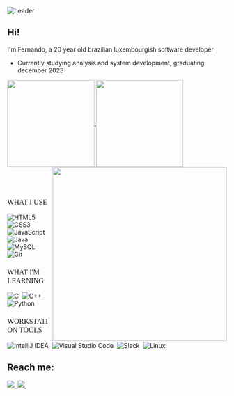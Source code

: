 ![header](https://capsule-render.vercel.app/api?type=waving&color=gradient&height=150&text=%20FERNANDO%20PORTO%20&theme=synthwave&reversal=true&fontAlignY=35)

## Hi!

I'm Fernando, a 20 year old brazilian luxembourgish software developer
 - Currently studying analysis and system development, graduating december 2023

<link rel="stylesheet" href="./fontImport.css">


<a href="https://github.com/anuraghazra/github-readme-stats">
    <img src="https://github-readme-stats.vercel.app/api?username=feportoa&show_icons=true&theme=synthwave&card_width=320" height=200 align="center">
</a>
<a href="https://github.com/anuraghazra/github-readme-stats">
    <img src="https://github-readme-stats.vercel.app/api/top-langs/?username=anuraghazra&layout=compact&langs_count=4&card_width=280" height=200 align="center">
</a>

<img src="https://raw.githubusercontent.com/MicaelliMedeiros/micaellimedeiros/master/image/computer-illustration.png" min-width="400px" max-width="400px" width="400px" align="right">

<br><br>

<h3 style="font-family: Gotham; font-weight: 500;"> WHAT I USE </h2>

![HTML5](https://img.shields.io/badge/html5-%23E34F26.svg?style=for-the-badge&logo=html5&logoColor=white)&nbsp;
![CSS3](https://img.shields.io/badge/css3-%231572B6.svg?style=for-the-badge&logo=css3&logoColor=white)&nbsp;
![JavaScript](https://img.shields.io/badge/javascript-%23323330.svg?style=for-the-badge&logo=javascript&logoColor=%23F7DF1E)&nbsp;
![Java](https://img.shields.io/badge/java-%23ED8B00.svg?style=for-the-badge&logo=openjdk&logoColor=white)&nbsp;
![MySQL](https://img.shields.io/badge/mysql-%2300f.svg?style=for-the-badge&logo=mysql&logoColor=white)&nbsp;
![Git](https://img.shields.io/badge/git-%23F05033.svg?style=for-the-badge&logo=git&logoColor=white)&nbsp;

<h3 style="font-family: Gotham; font-weight: 500;"> WHAT I'M LEARNING </h2>

![C](https://img.shields.io/badge/C-00599C?style=for-the-badge&logo=c&logoColor=white)&nbsp;
![C++](https://img.shields.io/badge/C%2B%2B-00599C?style=for-the-badge&logo=c%2B%2B&logoColor=white)&nbsp;
![Python](https://img.shields.io/badge/Python-FFD43B?style=for-the-badge&logo=python&logoColor=blue)&nbsp;

<h3 style="font-family: Gotham; font-weight: 500;"> WORKSTATION TOOLS </h2>

![IntelliJ IDEA](https://img.shields.io/badge/IntelliJIDEA-000000.svg?style=for-the-badge&logo=intellij-idea&logoColor=white)&nbsp;
![Visual Studio Code](https://img.shields.io/badge/Visual%20Studio%20Code-0078d7.svg?style=for-the-badge&logo=visual-studio-code&logoColor=white)&nbsp;
![Slack](https://img.shields.io/badge/Slack-4A154B?style=for-the-badge&logo=slack&logoColor=white)&nbsp;
![Linux](https://img.shields.io/badge/Linux-FCC624?style=for-the-badge&logo=linux&logoColor=black)&nbsp;

## Reach me:

<div style="display: inline-block;">
    <a href="www.linkedin.com/in/feportoa">
        <img src="https://img.shields.io/badge/LinkedIn-0077B5?style=for-the-badge&logo=linkedin&logoColor=white">&nbsp;
    </a>
    <a href="https://wa.me/5548991310528?text=Hi">
        <img src="https://img.shields.io/badge/WhatsApp-25D366?style=for-the-badge&logo=whatsapp&logoColor=white">&nbsp;
    </a>
<div>